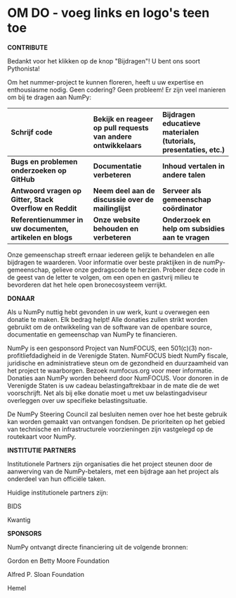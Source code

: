 # OM DO - voeg links en logo's teen toe

**CONTRIBUTE**

Bedankt voor het klikken op de knop "Bijdragen"! U bent ons soort Pythonista!

Om het nummer-project te kunnen floreren, heeft u uw expertise en enthousiasme nodig. Geen codering? Geen probleem! Er zijn veel manieren om bij te dragen aan NumPy:

| Schrijf code                                              | Bekijk en reageer op pull requests van andere ontwikkelaars | Bijdragen educatieve materialen (tutorials, presentaties, etc.) |
|:--------------------------------------------------------- |:----------------------------------------------------------- |:--------------------------------------------------------------- |
| **Bugs en problemen onderzoeken op GitHub**               | **Documentatie verbeteren**                                 | **Inhoud vertalen in andere talen**                             |
| **Antwoord vragen op Gitter, Stack Overflow en Reddit**   | **Neem deel aan de discussie over de mailinglijst**         | **Serveer als gemeenschap coördinator**                         |
| **Referentienummer in uw documenten, artikelen en blogs** | **Onze website behouden en verbeteren**                     | **Onderzoek en help om subsidies aan te vragen**                |

Onze gemeenschap streeft ernaar iedereen gelijk te behandelen en alle bijdragen te waarderen. Voor informatie over beste praktijken in de numPy-gemeenschap, gelieve onze gedragscode te herzien. Probeer deze code in de geest van de letter te volgen, om een open en gastvrij milieu te bevorderen dat het hele open bronecosysteem verrijkt.


**DONAAR**

Als u NumPy nuttig hebt gevonden in uw werk, kunt u overwegen een donatie te maken. Elk bedrag helpt! Alle donaties zullen strikt worden gebruikt om de ontwikkeling van de software van de openbare source, documentatie en gemeenschap van NumPy te financieren.

NumPy is een gesponsord Project van NumFOCUS, een 501(c)(3) non-profitliefdadigheid in de Verenigde Staten. NumFOCUS biedt NumPy fiscale, juridische en administratieve steun om de gezondheid en duurzaamheid van het project te waarborgen. Bezoek numfocus.org voor meer informatie. Donaties aan NumPy worden beheerd door NumFOCUS. Voor donoren in de Verenigde Staten is uw cadeau belastingaftrekbaar in de mate die de wet voorschrijft. Net als bij elke donatie moet u met uw belastingadviseur overleggen over uw specifieke belastingsituatie.

De NumPy Steering Council zal besluiten nemen over hoe het beste gebruik kan worden gemaakt van ontvangen fondsen. De prioriteiten op het gebied van technische en infrastructurele voorzieningen zijn vastgelegd op de routekaart voor NumPy.


**INSTITUTIE PARTNERS**

Institutionele Partners zijn organisaties die het project steunen door de aanwerving van de NumPy-betalers, met een bijdrage aan het project als onderdeel van hun officiële taken.

Huidige institutionele partners zijn:

BIDS

Kwantig


**SPONSORS**

NumPy ontvangt directe financiering uit de volgende bronnen:

Gordon en Betty Moore Foundation

Alfred P. Sloan Foundation

Hemel
